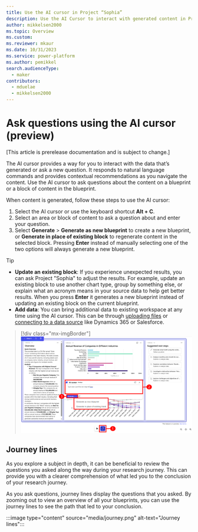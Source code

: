 ```yaml
---
title: Use the AI cursor in Project “Sophia” 
description: Use the AI Cursor to interact with generated content in Project “Sophia”,
author: mikkelsen2000
ms.topic: Overview
ms.custom: 
ms.reviewer: mkaur
ms.date: 10/31/2023
ms.service: power-platform
ms.author: pemikkel
search.audienceType:
  - maker
contributors:
  - mduelae
  - mikkelsen2000
---
```


# Ask questions using the AI cursor (preview)

[This article is prerelease documentation and is subject to change.]

The AI cursor provides a way for you to interact with the data that’s generated or ask a new question. It responds to natural language commands and provides contextual recommendations as you navigate the content. Use the AI cursor to ask questions about the content on a blueprint or a block of content in the blueprint.

When content is generated, follow these steps to use the AI cursor:

1. Select the AI cursor or use the keyboard shortcut **Alt + C**.
2. Select an area or block of content to ask a question about and enter your question.
3. Select **Generate** > **Generate as new blueprint** to create a new blueprint, or **Generate in place of existing block** to regenerate content in the selected block. Pressing **Enter** instead of manually selecting one of the two options will always generate a new blueprint. 

> [!TIP]
> - **Update an existing block**: If you experience unexpected results, you can ask Project "Sophia" to adjust the results. For example, update an existing block to use another chart type, group by something else, or explain what an acronym means in your source data to help get better results. When you press **Enter** it generates a new blueprint instead of updating an existing block on the current blueprint.
> - **Add data**: You can bring additional data to existing workspace at any time using the AI cursor. This can be through [uploading files](ask-question.md#supported-data-files) or [connecting to a data source](ask-question.md#connecting-to-salesforce-and-dynamics-365) like Dynamics 365 or Salesforce.
   
   > [!div class="mx-imgBorder"]
   > ![Use the AI cursor.](media/ai-cursor.png)

## Journey lines

As you explore a subject in depth, it can be beneficial to review the questions you asked along the way during your research journey. This can provide you with a clearer comprehension of what led you to the conclusion of your research journey.

As you ask questions, journey lines display the questions that you asked. By zooming out to view an overview of all your blueprints, you can use the journey lines to see the path that led to your conclusion.

:::image type="content" source="media/journey.png" alt-text="Journey lines":::
